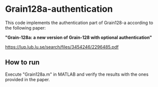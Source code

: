 # Grain128a-authentication

This code implements the authentication part of Grain128-a according to the following paper:

**"Grain-128a: a new version of Grain-128 with optional authentication"**

https://lup.lub.lu.se/search/files/3454246/2296485.pdf

## How to run

Execute "Grain128a.m" in MATLAB and verify the results with the ones provided in the paper.
